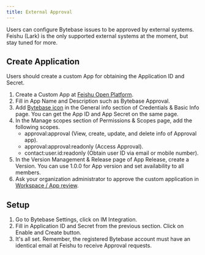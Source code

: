 ```yaml
---
title: External Approval
---
```


Users can configure Bytebase issues to be approved by external systems. Feishu (Lark) is the only supported external systems at the moment, but stay tuned for more.

## Create Application
Users should create a custom App for obtaining the Application ID and Secret.

1. Create a Custom App at [Feishu Open Platform](https://open.feishu.cn/app).
1. Fill in App Name and Description such as Bytebase Approval.
1. Add [Bytebase icon](https://www.bytebase.com/brand) in the General info section of Credentials & Basic Info page. You can get the App ID and App Secret on the same page.
1. In the Manage scopes section of Permissions & Scopes page, add the following scopes.
    - approval:approval (View, create, update, and delete info of Approval app).
    - approval:approval:readonly (Access Approval).
    - contact:user.id:readonly (Obtain user ID via email or mobile number).
1. In the Version Management & Release page of App Release, create a Version. You can use 1.0.0 for App version and set availability to all members.
1. Ask your organization administrator to approve the custom application in [Workspace / App review](https://bytebase.feishu.cn/admin/appCenter/audit).

## Setup

1. Go to Bytebase Settings, click on IM Integration.
1. Fill in Application ID and Secret from the previous section. Click on Enable and Create button.
1. It's all set. Remember, the registered Bytebase account must have an identical email at Feishu to receive Approval requests.
